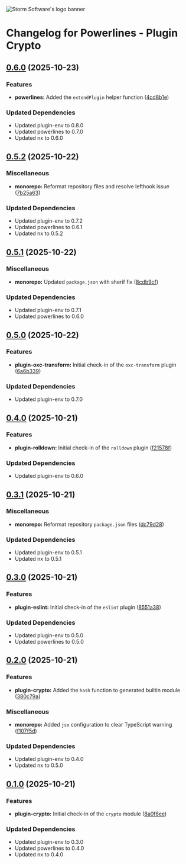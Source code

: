 ![Storm Software's logo banner](https://public.storm-cdn.com/brand-banner.png)

# Changelog for Powerlines - Plugin Crypto

## [0.6.0](https://github.com/storm-software/powerlines/releases/tag/plugin-crypto%400.6.0) (2025-10-23)

### Features

- **powerlines:** Added the `extendPlugin` helper function
  ([4cd8b1e](https://github.com/storm-software/powerlines/commit/4cd8b1e))

### Updated Dependencies

- Updated plugin-env to 0.8.0
- Updated powerlines to 0.7.0
- Updated nx to 0.6.0

## [0.5.2](https://github.com/storm-software/powerlines/releases/tag/plugin-crypto%400.5.2) (2025-10-22)

### Miscellaneous

- **monorepo:** Reformat repository files and resolve lefthook issue
  ([7b25a63](https://github.com/storm-software/powerlines/commit/7b25a63))

### Updated Dependencies

- Updated plugin-env to 0.7.2
- Updated powerlines to 0.6.1
- Updated nx to 0.5.2

## [0.5.1](https://github.com/storm-software/powerlines/releases/tag/plugin-crypto%400.5.1) (2025-10-22)

### Miscellaneous

- **monorepo:** Updated `package.json` with sherif fix
  ([8cdb9cf](https://github.com/storm-software/powerlines/commit/8cdb9cf))

### Updated Dependencies

- Updated plugin-env to 0.7.1
- Updated powerlines to 0.6.0

## [0.5.0](https://github.com/storm-software/powerlines/releases/tag/plugin-crypto%400.5.0) (2025-10-22)

### Features

- **plugin-oxc-transform:** Initial check-in of the `oxc-transform` plugin
  ([6a6b339](https://github.com/storm-software/powerlines/commit/6a6b339))

### Updated Dependencies

- Updated plugin-env to 0.7.0

## [0.4.0](https://github.com/storm-software/powerlines/releases/tag/plugin-crypto%400.4.0) (2025-10-21)

### Features

- **plugin-rolldown:** Initial check-in of the `rolldown` plugin
  ([f21578f](https://github.com/storm-software/powerlines/commit/f21578f))

### Updated Dependencies

- Updated plugin-env to 0.6.0

## [0.3.1](https://github.com/storm-software/powerlines/releases/tag/plugin-crypto%400.3.1) (2025-10-21)

### Miscellaneous

- **monorepo:** Reformat repository `package.json` files
  ([dc79d28](https://github.com/storm-software/powerlines/commit/dc79d28))

### Updated Dependencies

- Updated plugin-env to 0.5.1
- Updated nx to 0.5.1

## [0.3.0](https://github.com/storm-software/powerlines/releases/tag/plugin-crypto%400.3.0) (2025-10-21)

### Features

- **plugin-eslint:** Initial check-in of the `eslint` plugin
  ([8551a38](https://github.com/storm-software/powerlines/commit/8551a38))

### Updated Dependencies

- Updated plugin-env to 0.5.0
- Updated powerlines to 0.5.0

## [0.2.0](https://github.com/storm-software/powerlines/releases/tag/plugin-crypto%400.2.0) (2025-10-21)

### Features

- **plugin-crypto:** Added the `hash` function to generated builtin module
  ([380c79a](https://github.com/storm-software/powerlines/commit/380c79a))

### Miscellaneous

- **monorepo:** Added `jsx` configuration to clear TypeScript warning
  ([f107f5d](https://github.com/storm-software/powerlines/commit/f107f5d))

### Updated Dependencies

- Updated plugin-env to 0.4.0
- Updated nx to 0.5.0

## [0.1.0](https://github.com/storm-software/powerlines/releases/tag/plugin-crypto%400.1.0) (2025-10-21)

### Features

- **plugin-crypto:** Initial check-in of the `crypto` module
  ([8a0f6ee](https://github.com/storm-software/powerlines/commit/8a0f6ee))

### Updated Dependencies

- Updated plugin-env to 0.3.0
- Updated powerlines to 0.4.0
- Updated nx to 0.4.0
